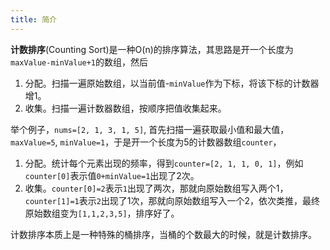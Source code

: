 ```yaml
---
title: 简介
---
```


**计数排序**(Counting Sort)是一种O(n)的排序算法，其思路是开一个长度为`maxValue-minValue+1`的数组，然后

1. 分配。扫描一遍原始数组，以当前值-`minValue`作为下标，将该下标的计数器增1。
1. 收集。扫描一遍计数器数组，按顺序把值收集起来。

举个例子，`nums=[2, 1, 3, 1, 5]`, 首先扫描一遍获取最小值和最大值，`maxValue=5`, `minValue=1`，于是开一个长度为5的计数器数组`counter`，

1. 分配。统计每个元素出现的频率，得到`counter=[2, 1, 1, 0, 1]`，例如`counter[0]`表示值`0+minValue=1`出现了2次。
2. 收集。`counter[0]=2`表示`1`出现了两次，那就向原始数组写入两个1，`counter[1]=1`表示`2`出现了1次，那就向原始数组写入一个2，依次类推，最终原始数组变为`[1,1,2,3,5]`，排序好了。

计数排序本质上是一种特殊的桶排序，当桶的个数最大的时候，就是计数排序。
